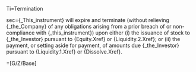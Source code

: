 Ti=Termination

sec={_This_instrument} will expire and terminate (without relieving {_the_Company} of any obligations arising from a prior breach of or non-compliance with {_this_instrument}) upon either (i) the issuance of stock to {_the_Investor} pursuant to {Equity.Xref} or {Liquidity.2.Xref}; or (ii) the payment, or setting aside for payment, of amounts due {_the_Investor} pursuant to {Liquidity.1.Xref} or {Dissolve.Xref}.

=[G/Z/Base]